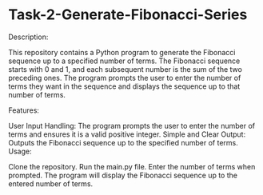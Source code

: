 # Task-2-Generate-Fibonacci-Series

Description:

This repository contains a Python program to generate the Fibonacci sequence up to a specified number of terms. The Fibonacci sequence starts with 0 and 1, and each subsequent number is the sum of the two preceding ones. The program prompts the user to enter the number of terms they want in the sequence and displays the sequence up to that number of terms.

Features:

User Input Handling: The program prompts the user to enter the number of terms and ensures it is a valid positive integer.
Simple and Clear Output: Outputs the Fibonacci sequence up to the specified number of terms.
Usage:

Clone the repository.
Run the main.py file.
Enter the number of terms when prompted.
The program will display the Fibonacci sequence up to the entered number of terms.
